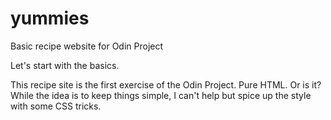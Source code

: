 # yummies
Basic recipe website for Odin Project

Let's start with the basics.

This recipe site is the first exercise of the Odin Project. Pure HTML. Or is it?
While the idea is to keep things simple, I can't help but spice up the style with some CSS tricks.